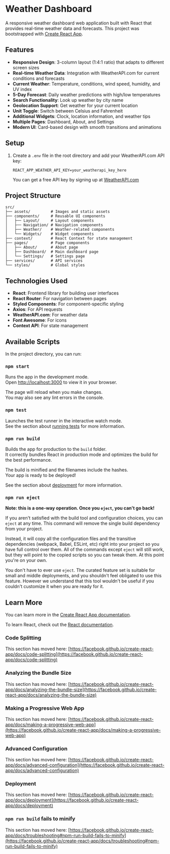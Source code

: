 # Weather Dashboard

A responsive weather dashboard web application built with React that provides real-time weather data and forecasts. This project was bootstrapped with [Create React App](https://github.com/facebook/create-react-app).

## Features

- **Responsive Design**: 3-column layout (1:4:1 ratio) that adapts to different screen sizes
- **Real-time Weather Data**: Integration with WeatherAPI.com for current conditions and forecasts
- **Current Weather**: Temperature, conditions, wind speed, humidity, and UV index
- **5-Day Forecast**: Daily weather predictions with high/low temperatures
- **Search Functionality**: Look up weather by city name
- **Geolocation Support**: Get weather for your current location
- **Unit Toggle**: Switch between Celsius and Fahrenheit
- **Additional Widgets**: Clock, location information, and weather tips
- **Multiple Pages**: Dashboard, About, and Settings
- **Modern UI**: Card-based design with smooth transitions and animations

## Setup

1. Create a `.env` file in the root directory and add your WeatherAPI.com API key:
   ```
   REACT_APP_WEATHER_API_KEY=your_weatherapi_key_here
   ```
   You can get a free API key by signing up at [WeatherAPI.com](https://www.weatherapi.com/)

## Project Structure

```
src/
├── assets/         # Images and static assets
├── components/     # Reusable UI components
│   ├── Layout/     # Layout components
│   ├── Navigation/ # Navigation components
│   ├── Weather/    # Weather-related components
│   └── Widgets/    # Widget components
├── context/        # React Context for state management
├── pages/          # Page components
│   ├── About/      # About page
│   ├── Dashboard/  # Main dashboard page
│   └── Settings/   # Settings page
├── services/       # API services
└── styles/         # Global styles
```

## Technologies Used

- **React**: Frontend library for building user interfaces
- **React Router**: For navigation between pages
- **Styled Components**: For component-specific styling
- **Axios**: For API requests
- **WeatherAPI.com**: For weather data
- **Font Awesome**: For icons
- **Context API**: For state management

## Available Scripts

In the project directory, you can run:

### `npm start`

Runs the app in the development mode.\
Open [http://localhost:3000](http://localhost:3000) to view it in your browser.

The page will reload when you make changes.\
You may also see any lint errors in the console.

### `npm test`

Launches the test runner in the interactive watch mode.\
See the section about [running tests](https://facebook.github.io/create-react-app/docs/running-tests) for more information.

### `npm run build`

Builds the app for production to the `build` folder.\
It correctly bundles React in production mode and optimizes the build for the best performance.

The build is minified and the filenames include the hashes.\
Your app is ready to be deployed!

See the section about [deployment](https://facebook.github.io/create-react-app/docs/deployment) for more information.

### `npm run eject`

**Note: this is a one-way operation. Once you `eject`, you can't go back!**

If you aren't satisfied with the build tool and configuration choices, you can `eject` at any time. This command will remove the single build dependency from your project.

Instead, it will copy all the configuration files and the transitive dependencies (webpack, Babel, ESLint, etc) right into your project so you have full control over them. All of the commands except `eject` will still work, but they will point to the copied scripts so you can tweak them. At this point you're on your own.

You don't have to ever use `eject`. The curated feature set is suitable for small and middle deployments, and you shouldn't feel obligated to use this feature. However we understand that this tool wouldn't be useful if you couldn't customize it when you are ready for it.

## Learn More

You can learn more in the [Create React App documentation](https://facebook.github.io/create-react-app/docs/getting-started).

To learn React, check out the [React documentation](https://reactjs.org/).

### Code Splitting

This section has moved here: [https://facebook.github.io/create-react-app/docs/code-splitting](https://facebook.github.io/create-react-app/docs/code-splitting)

### Analyzing the Bundle Size

This section has moved here: [https://facebook.github.io/create-react-app/docs/analyzing-the-bundle-size](https://facebook.github.io/create-react-app/docs/analyzing-the-bundle-size)

### Making a Progressive Web App

This section has moved here: [https://facebook.github.io/create-react-app/docs/making-a-progressive-web-app](https://facebook.github.io/create-react-app/docs/making-a-progressive-web-app)

### Advanced Configuration

This section has moved here: [https://facebook.github.io/create-react-app/docs/advanced-configuration](https://facebook.github.io/create-react-app/docs/advanced-configuration)

### Deployment

This section has moved here: [https://facebook.github.io/create-react-app/docs/deployment](https://facebook.github.io/create-react-app/docs/deployment)

### `npm run build` fails to minify

This section has moved here: [https://facebook.github.io/create-react-app/docs/troubleshooting#npm-run-build-fails-to-minify](https://facebook.github.io/create-react-app/docs/troubleshooting#npm-run-build-fails-to-minify)
